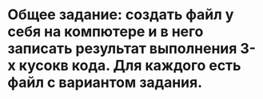 # Общее задание: создать файл у себя на компютере и в него записать результат выполнения 3-х кусокв кода. Для каждого есть файл с вариантом задания.

